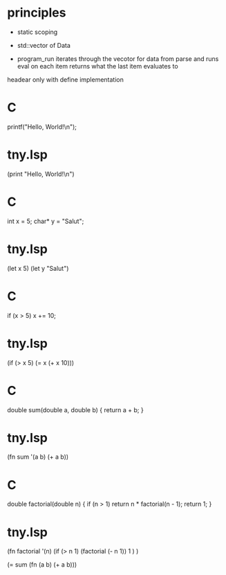 # principles
- static scoping
- std::vector of Data

- program_run iterates through the vecotor for data from parse and runs eval on each item
    returns what the last item evaluates to


headear only with define implementation

# C
printf("Hello, World!\n");

# tny.lsp
(print "Hello, World!\n")


# C
int x = 5;
char* y = "Salut";

# tny.lsp
(let x 5)
(let y "Salut")

# C
if (x > 5) x += 10;

# tny.lsp
(if (> x 5) (= x (+ x 10)))


# C
double sum(double a, double b) {
    return a + b;
}

# tny.lsp
(fn sum '(a b) (+ a b))


# C
double factorial(double n) {
    if (n > 1) return n * factorial(n - 1);
    return 1;
}

# tny.lsp
(fn factorial '(n)
    (if (> n 1)
        (factorial (- n 1))
        1
    )
)

(= sum (fn (a b) (+ a b)))